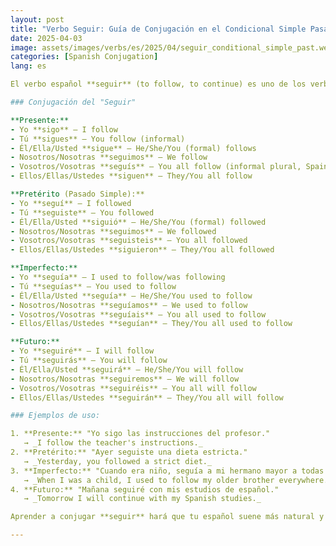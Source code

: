 ```yaml
---
layout: post
title: "Verbo Seguir: Guía de Conjugación en el Condicional Simple Pasado para Principiantes"
date: 2025-04-03
image: assets/images/verbs/es/2025/04/seguir_conditional_simple_past.webp
categories: [Spanish Conjugation]
lang: es

El verbo español **seguir** (to follow, to continue) es uno de los verbos más utilizados. En esta guía, aprenderás cómo conjugar *seguir* en los tiempos más importantes para que puedas empezar a usarlo con confianza en las conversaciones diarias.

### Conjugación del "Seguir"

**Presente:**
- Yo **sigo** – I follow
- Tú **sigues** – You follow (informal)
- Él/Ella/Usted **sigue** – He/She/You (formal) follows
- Nosotros/Nosotras **seguimos** – We follow
- Vosotros/Vosotras **seguís** – You all follow (informal plural, Spain)
- Ellos/Ellas/Ustedes **siguen** – They/You all follow

**Pretérito (Pasado Simple):**
- Yo **seguí** – I followed
- Tú **seguiste** – You followed
- Él/Ella/Usted **siguió** – He/She/You (formal) followed
- Nosotros/Nosotras **seguimos** – We followed
- Vosotros/Vosotras **seguisteis** – You all followed
- Ellos/Ellas/Ustedes **siguieron** – They/You all followed

**Imperfecto:**
- Yo **seguía** – I used to follow/was following
- Tú **seguías** – You used to follow
- Él/Ella/Usted **seguía** – He/She/You used to follow
- Nosotros/Nosotras **seguíamos** – We used to follow
- Vosotros/Vosotras **seguíais** – You all used to follow
- Ellos/Ellas/Ustedes **seguían** – They/You all used to follow

**Futuro:**
- Yo **seguiré** – I will follow
- Tú **seguirás** – You will follow
- Él/Ella/Usted **seguirá** – He/She/You will follow
- Nosotros/Nosotras **seguiremos** – We will follow
- Vosotros/Vosotras **seguiréis** – You all will follow
- Ellos/Ellas/Ustedes **seguirán** – They/You all will follow

### Ejemplos de uso:

1. **Presente:** "Yo sigo las instrucciones del profesor."  
   → _I follow the teacher's instructions._
2. **Pretérito:** "Ayer seguiste una dieta estricta."  
   → _Yesterday, you followed a strict diet._
3. **Imperfecto:** "Cuando era niño, seguía a mi hermano mayor a todas partes."  
   → _When I was a child, I used to follow my older brother everywhere._
4. **Futuro:** "Mañana seguiré con mis estudios de español."  
   → _Tomorrow I will continue with my Spanish studies._

Aprender a conjugar **seguir** hará que tu español suene más natural y fluido. ¡Practica regularmente y mejora tus habilidades de comunicación!

---
```

